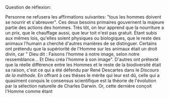 Question de réflexion: 

Personne ne refusera les affirmations suivantes: "tous les hommes doivent se nourrir et s'abreuver". Ces deux besoins primaires gouvernent la majeure partie des actions des hommes. Très tôt, on leur apprend que la nourriture a un prix, que le chauffage aussi, que leur toit n'est pas gratuit. Étant subis aux mêmes lois, qu'elles soient physiques ou biologiques, que le reste des animaux l'humain a cherché d'autres manières de se distinguer. Certains ont prétendu que la supériorité de l'Homme sur les animaux était un droit divin, car " Dieu dit : Faisons l'homme à notre image, selon notre ressemblance... Et Dieu créa l'homme à son image". D'autres ont prétexté que la réelle différence entre les Hommes et le reste de la biodiversité était sa raison, c'est ce qui a été défendu par René Descartes dans le *Discours de la méthode*. En offrant à ces thèses le mérite qui leur est dû, celle qui a quasiment conquis le consensus scientifique est la théorie de l'évolution par la sélection naturelle de Charles Darwin. Or, cette dernière conçoit l'Homme comme étant 
<!--stackedit_data:
eyJoaXN0b3J5IjpbNTExMTQzMjAzXX0=
-->